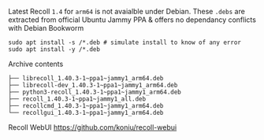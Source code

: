 Latest Recoll `1.4` for `arm64` is not avaialble under Debian. These `.debs` are extracted from official Ubuntu Jammy PPA & offers no dependancy conflicts with Debian Bookworm
```
sudo apt install -s /*.deb # simulate install to know of any error
sudo apt install -y /*.deb
```
Archive contents
```
├── librecoll_1.40.3-1~ppa1~jammy1_arm64.deb
├── librecoll-dev_1.40.3-1~ppa1~jammy1_arm64.deb
├── python3-recoll_1.40.3-1~ppa1~jammy1_arm64.deb
├── recoll_1.40.3-1~ppa1~jammy1_all.deb
├── recollcmd_1.40.3-1~ppa1~jammy1_arm64.deb
└── recollgui_1.40.3-1~ppa1~jammy1_arm64.deb
```
Recoll WebUI
https://github.com/koniu/recoll-webui
